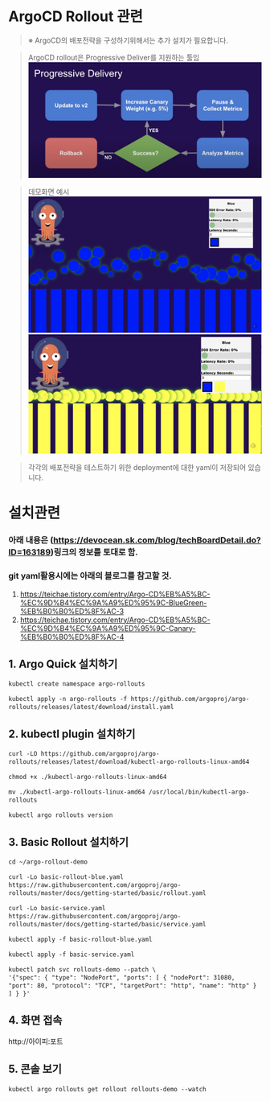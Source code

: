 ArgoCD Rollout 관련 
======================

> ※ ArgoCD의 배포전략을 구성하기위해서는 추가 설치가 필요합니다.

> ArgoCD rollout은 Progressive Deliver를 지원하는 툴임
![ex_screenshot](./img/image(1878).png)

> 데모화면 예시
![ex_screenshot](./img/img.png)
![ex_screenshot](./img/img2.png)


> 각각의 배포전략을 테스트하기 위한 deployment에 대한 yaml이 저장되어 있습니다.



# 설치관련
### 아래 내용은 (https://devocean.sk.com/blog/techBoardDetail.do?ID=163189)링크의 정보를 토대로 함.

### git yaml활용시에는 아래의 블로그를 참고할 것.
1. https://teichae.tistory.com/entry/Argo-CD%EB%A5%BC-%EC%9D%B4%EC%9A%A9%ED%95%9C-BlueGreen-%EB%B0%B0%ED%8F%AC-3
2. https://teichae.tistory.com/entry/Argo-CD%EB%A5%BC-%EC%9D%B4%EC%9A%A9%ED%95%9C-Canary-%EB%B0%B0%ED%8F%AC-4

## 1. Argo Quick 설치하기

 

```
kubectl create namespace argo-rollouts
```
    
```  	
kubectl apply -n argo-rollouts -f https://github.com/argoproj/argo-rollouts/releases/latest/download/install.yaml
```

## 2. kubectl plugin 설치하기
```
curl -LO https://github.com/argoproj/argo-rollouts/releases/latest/download/kubectl-argo-rollouts-linux-amd64
```
```
chmod +x ./kubectl-argo-rollouts-linux-amd64
```
```
mv ./kubectl-argo-rollouts-linux-amd64 /usr/local/bin/kubectl-argo-rollouts
```
```
kubectl argo rollouts version
```

## 3. Basic Rollout 설치하기
```
cd ~/argo-rollout-demo
```
```
curl -Lo basic-rollout-blue.yaml https://raw.githubusercontent.com/argoproj/argo-rollouts/master/docs/getting-started/basic/rollout.yaml
```
```
curl -Lo basic-service.yaml https://raw.githubusercontent.com/argoproj/argo-rollouts/master/docs/getting-started/basic/service.yaml
```
```
kubectl apply -f basic-rollout-blue.yaml
```
```
kubectl apply -f basic-service.yaml
```
```
kubectl patch svc rollouts-demo --patch \
'{"spec": { "type": "NodePort", "ports": [ { "nodePort": 31080, "port": 80, "protocol": "TCP", "targetPort": "http", "name": "http" } ] } }'
```
## 4. 화면 접속
http://아이피:포트
## 5. 콘솔 보기
```
kubectl argo rollouts get rollout rollouts-demo --watch
```